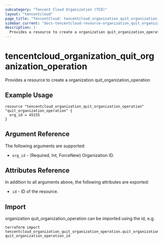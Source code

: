```yaml
---
subcategory: "Tencent Cloud Organization (TCO)"
layout: "tencentcloud"
page_title: "TencentCloud: tencentcloud_organization_quit_organization_operation"
sidebar_current: "docs-tencentcloud-resource-organization_quit_organization_operation"
description: |-
  Provides a resource to create a organization quit_organization_operation
---
```


# tencentcloud_organization_quit_organization_operation

Provides a resource to create a organization quit_organization_operation

## Example Usage

```hcl
resource "tencentcloud_organization_quit_organization_operation" "quit_organization_operation" {
  org_id = 45155
}
```

## Argument Reference

The following arguments are supported:

* `org_id` - (Required, Int, ForceNew) Organization ID.

## Attributes Reference

In addition to all arguments above, the following attributes are exported:

* `id` - ID of the resource.



## Import

organization quit_organization_operation can be imported using the id, e.g.

```
terraform import tencentcloud_organization_quit_organization_operation.quit_organization_operation quit_organization_operation_id
```

